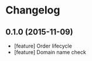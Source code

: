 Changelog
=========

## 0.1.0 (2015-11-09)
 - [feature] Order lifecycle
 - [feature] Domain name check
